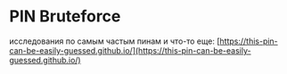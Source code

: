 # PIN Bruteforce

исследования по самым частым пинам и что-то еще: [https://this-pin-can-be-easily-guessed.github.io/](https://this-pin-can-be-easily-guessed.github.io/)

